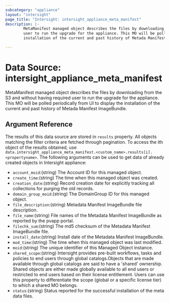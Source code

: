 ```yaml
---
subcategory: "appliance"
layout: "intersight"
page_title: "Intersight: intersight_appliance_meta_manifest"
description: |-
        MetaManifest managed object describes the files by downloading from the S3 and without having required
        user to run the upgrade for the appliance. This MO will be polled periodically from UI to display the
        installation of the current and past history of Metada Manifest ImageBundle.

---
```


# Data Source: intersight_appliance_meta_manifest
MetaManifest managed object describes the files by downloading from the S3 and without having required
user to run the upgrade for the appliance. This MO will be polled periodically from UI to display the
installation of the current and past history of Metada Manifest ImageBundle.
## Argument Reference
The results of this data source are stored in `results` property.
All objects matching the filter criteria are fetched through pagination.
To access the ith object of the results obtained, use `data.intersight_appliance_meta_manifest.<custom_name>.results[i].<propertyname>`.
The following arguments can be used to get data of already created objects in Intersight appliance:
* `account_moid`:(string) The Account ID for this managed object. 
* `create_time`:(string) The time when this managed object was created. 
* `creation_date`:(string) Record creation date for explicitly tracking all collections for purging the old records. 
* `domain_group_moid`:(string) The DomainGroup ID for this managed object. 
* `file_description`:(string) Metadata Manifest ImageBundle file description. 
* `file_name`:(string) File names of the Metadata Manifest ImageBundle as reported by the pvapp portal. 
* `filechk_sum`:(string) The md5 checksum of the Metadata Manifest ImageBundle file. 
* `install_date`:(string) Install date of the Metadata Manifest ImageBundle. 
* `mod_time`:(string) The time when this managed object was last modified. 
* `moid`:(string) The unique identifier of this Managed Object instance. 
* `shared_scope`:(string) Intersight provides pre-built workflows, tasks and policies to end users through global catalogs.Objects that are made available through global catalogs are said to have a 'shared' ownership. Shared objects are either made globally available to all end users or restricted to end users based on their license entitlement. Users can use this property to differentiate the scope (global or a specific license tier) to which a shared MO belongs. 
* `status`:(string) Status reported for the successful installation of the meta data files. 
 
